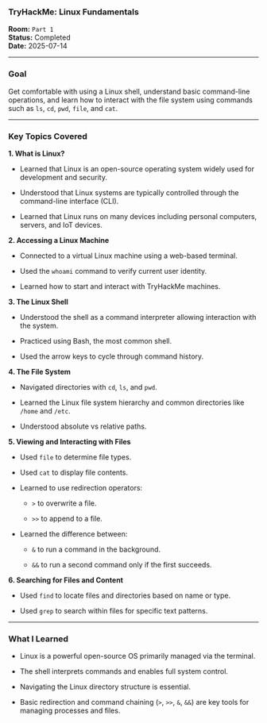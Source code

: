 
### **TryHackMe: Linux Fundamentals**

**Room:** `Part 1`  
**Status:** Completed  
**Date:** 2025-07-14

----------

### **Goal**

Get comfortable with using a Linux shell, understand basic command-line operations, and learn how to interact with the file system using commands such as `ls`, `cd`, `pwd`, `file`, and `cat`.

----------

### **Key Topics Covered**

**1. What is Linux?**

-   Learned that Linux is an open-source operating system widely used for development and security.
    
-   Understood that Linux systems are typically controlled through the command-line interface (CLI).
    
-   Learned that Linux runs on many devices including personal computers, servers, and IoT devices.
    

**2. Accessing a Linux Machine**

-   Connected to a virtual Linux machine using a web-based terminal.
    
-   Used the `whoami` command to verify current user identity.
    
-   Learned how to start and interact with TryHackMe machines.
    

**3. The Linux Shell**

-   Understood the shell as a command interpreter allowing interaction with the system.
    
-   Practiced using Bash, the most common shell.
    
-   Used the arrow keys to cycle through command history.

    

**4. The File System**

-   Navigated directories with `cd`, `ls`, and `pwd`.
    
-   Learned the Linux file system hierarchy and common directories like `/home` and `/etc`.
    
-   Understood absolute vs relative paths.
    

**5. Viewing and Interacting with Files**

-   Used `file` to determine file types.
    
-   Used `cat` to display file contents.
    
-   Learned to use redirection operators:
    
    -   `>` to overwrite a file.
        
    -   `>>` to append to a file.
        
-   Learned the difference between:
    
    -   `&` to run a command in the background.
        
    -   `&&` to run a second command only if the first succeeds.

**6. Searching for Files and Content**

-   Used `find` to locate files and directories based on name or type.
    
-   Used `grep` to search within files for specific text patterns.
        

----------

### **What I Learned**

-   Linux is a powerful open-source OS primarily managed via the terminal.
    
-   The shell interprets commands and enables full system control.
    
-   Navigating the Linux directory structure is essential.
    
-   Basic redirection and command chaining (`>`, `>>`, `&`, `&&`) are key tools for managing processes and files.
